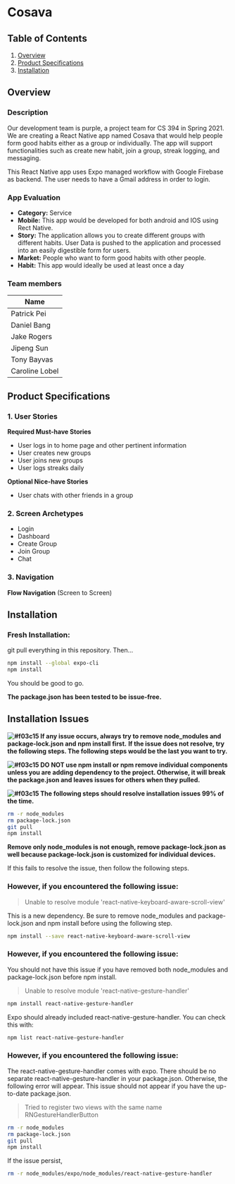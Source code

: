 # Cosava

## Table of Contents
1. [Overview](#Overview)
2. [Product Specifications](#Product-Specifications)
3. [Installation](#Installation)


## Overview 
### Description
Our development team is purple, a project team for CS 394 in Spring 2021. We are creating a React Native app named Cosava that would help people form good habits either as a group or individually. The app will support functionalities such as create new habit, join a group, streak logging, and messaging.

This React Native app uses Expo managed workflow with Google Firebase as backend. The user needs to have a Gmail address in order to login. 

### App Evaluation
- **Category:** Service
- **Mobile:** This app would be developed for both android and IOS using Rect Native. 
- **Story:** The application allows you to create different groups with different habits. User Data is pushed to the application and processed into an easily digestible form for users.
- **Market:** People who want to form good habits with other people.
- **Habit:** This app would ideally be used at least once a day

### Team members

| Name                   | 
|------------------------|
| Patrick Pei            |
| Daniel Bang            |
| Jake Rogers            |
| Jipeng Sun             |
| Tony Bayvas            |
| Caroline Lobel         |



## Product Specifications
### 1. User Stories

**Required Must-have Stories**

* User logs in to home page and other pertinent information
* User creates new groups
* User joins new groups
* User logs streaks daily

**Optional Nice-have Stories**
* User chats with other friends in a group

### 2. Screen Archetypes
* Login 
* Dashboard 
* Create Group
* Join Group
* Chat

### 3. Navigation
**Flow Navigation** (Screen to Screen)

## Installation

### Fresh Installation: 
git pull everything in this repository. Then... 
```bash
npm install --global expo-cli
npm install
```

You should be good to go. 

**The package.json has been tested to be issue-free.**

## Installation Issues

**![#f03c15](https://placehold.it/15/f03c15/000000?text=+) If any issue occurs, always try to remove node_modules and package-lock.json and npm install first.**
**If the issue does not resolve, try the following steps. The following steps would be the last you want to try.**

**![#f03c15](https://placehold.it/15/f03c15/000000?text=+) DO NOT use npm install or npm remove individual components unless you are adding dependency to the project. Otherwise, it will break the package.json and leaves issues for others when they pulled.**

**![#f03c15](https://placehold.it/15/f03c15/000000?text=+) The following steps should resolve installation issues 99% of the time.**

```bash
rm -r node_modules
rm package-lock.json
git pull
npm install
```

**Remove only node_modules is not enough, remove package-lock.json as well because package-lock.json is customized for individual devices.**

If this fails to resolve the issue, then follow the following steps. 

### However, if you encountered the following issue: 

> Unable to resolve module 'react-native-keyboard-aware-scroll-view'

This is a new dependency. Be sure to remove node_modules and package-lock.json and npm install before using the following step. 

```bash
npm install --save react-native-keyboard-aware-scroll-view
```

### However, if you encountered the following issue: 

You should not have this issue if you have removed both node_modules and package-lock.json before npm install. 

> Unable to resolve module 'react-native-gesture-handler'

```bash
npm install react-native-gesture-handler
```

Expo should already included react-native-gesture-handler. You can check this with: 

```bash
npm list react-native-gesture-handler
```

### However, if you encountered the following issue: 

The react-native-gesture-handler comes with expo. There should be no separate react-native-gesture-handler in your package.json. 
Otherwise, the following error will appear. This issue should not appear if you have the up-to-date package.json. 

> Tried to register two views with the same name RNGestureHandlerButton

```bash
rm -r node_modules
rm package-lock.json
git pull
npm install
```

If the issue persist, 

```bash
rm -r node_modules/expo/node_modules/react-native-gesture-handler
```
